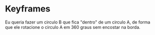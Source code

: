# Keyframes

Eu queria fazer um circulo B que fica "dentro" de um circulo A, de forma que ele rotacione o circulo A em 360 graus sem encostar na borda.
